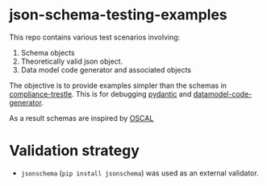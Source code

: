 # json-schema-testing-examples

This repo contains various test scenarios involving:

1. Schema objects 
2. Theoretically valid json object.
3. Data model code generator and associated objects

The objective is to provide examples simpler than the schemas in [compliance-trestle](https://github.com/IBM/compliance-trestle). This is for debugging 
[pydantic](https://github.com/samuelcolvin/pydantic) and
[datamodel-code-generator](https://github.com/koxudaxi/datamodel-code-generator).

As a result schemas are inspired by [OSCAL](https://github.com/usnistgov/OSCAL)

# Validation strategy
- `jsonschema` (`pip install jsonschema`) was used as an external validator.
